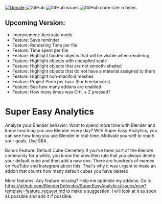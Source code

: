 [![Donate](https://img.shields.io/endpoint?url=https%3A%2F%2Fraw.githubusercontent.com%2FBlenderDefender%2FBlenderDefender%2Fshields_endpoint%2FSUPEREASYANALYTICS.json)](https://www.paypal.com/donate?hosted_button_id=TPH9D4NXRDP9Y)
![GitHub](https://img.shields.io/github/license/BlenderDefender/SuperEasyAnalytics?color=green&style=for-the-badge)
![GitHub issues](https://img.shields.io/github/issues/BlenderDefender/SuperEasyAnalytics?style=for-the-badge)
![GitHub code size in bytes](https://img.shields.io/github/languages/code-size/BlenderDefender/SuperEasyAnalytics?style=for-the-badge)

## Upcoming Version:

<!-- CHANGELOG -->
- Improvement: Accurate mode
- Feature: Save reminder
- Feature: Rendering Time per file
- Feature: Time spent per file
- Feature: Highlight hidden objects that will be visible when rendering
- Feature: Highlight objects with unapplied scale
- Feature: Highlight objects that are not smooth-shaded
- Feature: Highlight objects that do not have a material assigned to them
- Feature: Highlight non-manifold meshes
- Feature: Project Price per hour (For Freelancers)
- Feature: See how many addons are enabled
- Feature: How many times was Crtl. + Z pressed?
<!-- CHANGELOG -->

# Super Easy Analytics

Analyze your Blender behavior. Want to spend more time with Blender and know how long you use Blender every day?
With Super Easy Analytics, you can see how long you use Blender in real-time. Motivate yourself to reach your goals.
Use SBA.

Bonus Feature: Default Cube Cemetery
If you've been part of the Blender community for a while, you know the unwritten rule that you always delete your default cube
and then add a new one. There are hundreds of memes on YouTube and Instagram about this. That's why it was urgent
to make an addon that counts how many default cubes you have deleted.

More features:
Any feature missing? Help me optimize my addons. Go to https://github.com/BlenderDefender/SuperEasyAnalytics/issues/new?template=feature_request.md
to make a suggestion. I will look at it as soon as possible and add it if possible.
